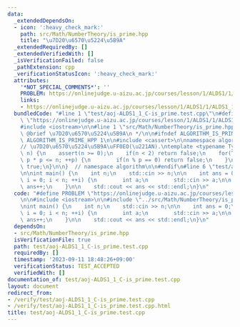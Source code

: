 ```yaml
---
data:
  _extendedDependsOn:
  - icon: ':heavy_check_mark:'
    path: src/Math/NumberTheory/is_prime.hpp
    title: "\u7D20\u6570\u5224\u5B9A"
  _extendedRequiredBy: []
  _extendedVerifiedWith: []
  _isVerificationFailed: false
  _pathExtension: cpp
  _verificationStatusIcon: ':heavy_check_mark:'
  attributes:
    '*NOT_SPECIAL_COMMENTS*': ''
    PROBLEM: https://onlinejudge.u-aizu.ac.jp/courses/lesson/1/ALDS1/1/ALDS1_1_C
    links:
    - https://onlinejudge.u-aizu.ac.jp/courses/lesson/1/ALDS1/1/ALDS1_1_C
  bundledCode: "#line 1 \"test/aoj-ALDS1_1_C-is_prime.test.cpp\"\n#define PROBLEM\
    \ \"https://onlinejudge.u-aizu.ac.jp/courses/lesson/1/ALDS1/1/ALDS1_1_C\"\n\n\
    #include <iostream>\n\n#line 1 \"src/Math/NumberTheory/is_prime.hpp\"\n/**\n *\
    \ @brief \u7D20\u6570\u5224\u5B9A\n */\n\n#ifndef ALGORITHM_IS_PRIME_HPP\n#define\
    \ ALGORITHM_IS_PRIME_HPP 1\n\n#include <cassert>\n\nnamespace algorithm {\n\n\
    // \u7D20\u6570\u5224\u5B9A\uFF0EO(\u221AN).\ntemplate <typename Type>\nbool is_prime(Type\
    \ n) {\n    assert(n >= 0);\n    if(n < 2) return false;\n    for(Type p = 2;\
    \ p * p <= n; ++p) {\n        if(n % p == 0) return false;\n    }\n    return\
    \ true;\n}\n\n}  // namespace algorithm\n\n#endif\n#line 6 \"test/aoj-ALDS1_1_C-is_prime.test.cpp\"\
    \n\nint main() {\n    int n;\n    std::cin >> n;\n\n    int ans = 0;\n    for(int\
    \ i = 0; i < n; ++i) {\n        int a;\n        std::cin >> a;\n\n        if(algorithm::is_prime(a))\
    \ ans++;\n    }\n\n    std::cout << ans << std::endl;\n}\n"
  code: "#define PROBLEM \"https://onlinejudge.u-aizu.ac.jp/courses/lesson/1/ALDS1/1/ALDS1_1_C\"\
    \n\n#include <iostream>\n\n#include \"../src/Math/NumberTheory/is_prime.hpp\"\n\
    \nint main() {\n    int n;\n    std::cin >> n;\n\n    int ans = 0;\n    for(int\
    \ i = 0; i < n; ++i) {\n        int a;\n        std::cin >> a;\n\n        if(algorithm::is_prime(a))\
    \ ans++;\n    }\n\n    std::cout << ans << std::endl;\n}\n"
  dependsOn:
  - src/Math/NumberTheory/is_prime.hpp
  isVerificationFile: true
  path: test/aoj-ALDS1_1_C-is_prime.test.cpp
  requiredBy: []
  timestamp: '2023-09-11 18:48:26+09:00'
  verificationStatus: TEST_ACCEPTED
  verifiedWith: []
documentation_of: test/aoj-ALDS1_1_C-is_prime.test.cpp
layout: document
redirect_from:
- /verify/test/aoj-ALDS1_1_C-is_prime.test.cpp
- /verify/test/aoj-ALDS1_1_C-is_prime.test.cpp.html
title: test/aoj-ALDS1_1_C-is_prime.test.cpp
---
```

